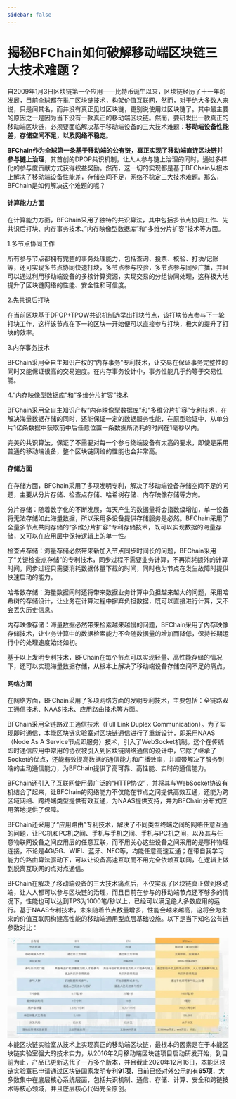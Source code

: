 ```yaml
---
sidebar: false
---
```


# 揭秘BFChain如何破解移动端区块链三大技术难题？

 自2009年1月3日区块链第一个应用——比特币诞生以来，区块链经历了十一年的发展，目前全球都在推广区块链技术，构架价值互联网，然而，对于绝大多数人来说，只是闻其名，而并没有真正见过区块链，更别说使用过区块链了。其中最主要的原因之一是因为当下没有一款真正的移动端区块链。然而，要研发出一款真正的移动端区块链，必须要面临解决基于移动端设备的三大技术难题：**移动端设备性能差，存储空间不足，以及网络不稳定**。

 **BFChain作为全球第一条基于移动端的公有链，真正实现了移动端直连区块链并参与链上治理**，其首创的DPOP共识机制，让人人参与链上治理的同时，通过多样化的参与度贡献方式获得权益奖励。然而，这一切的实现都是基于BFChain从根本上解决了移动端设备性能差，存储空间不足，网络不稳定三大技术难题。那么，BFChain是如何解决这个难题的呢？

#### 计算能力方面

 在计算能力方面，BFChain采用了独特的共识算法，其中包括多节点协同工作、先共识后打块、内存事务技术、”内存映像型数据库”和“多维分片扩容”技术等方面。



 1.多节点协同工作

 所有参与节点都拥有完整的事务处理能力，包括查询、投票、校验、打块/记账等，还可实现多节点协同快速打块，多节点参与校验，多节点参与同步广播，并且可以通过利用移动端设备的多核计算资源，实现交易的分组协同处理，这样极大地提升了区块链网络的性能、安全性和可信度。



 2.先共识后打块

 在当前区块基于DPOP+TPOW共识机制选举出打块节点，该打块节点参与下一轮打块工作，这样该节点在下一轮区块一开始便可以直接参与打块，极大的提升了打块的效率。



 3.内存事务技术

 BFChain采用全自主知识产权的“内存事务”专利技术，让交易在保证事务完整性的同时又能保证很高的交易速度。在内存事务设计中，事务性能几乎约等于交易性能。



 4.“内存映像型数据库”和“多维分片扩容”技术

 BFChain采用全自主知识产权“内存映像型数据库”和“多维分片扩容”专利技术，在解决海量数据存储的同时，还能保证一定的数据服务性能，在原型验证中，从单分片1亿条数据中获取前中后任意位置一条数据所消耗的时间在1毫秒以内。



 完美的共识算法，保证了不需要对每一个参与终端设备有太高的要求，即使是采用普通的移动端设备，整个区块链网络的性能也会非常高。

#### 存储方面

 在存储方面，BFChain采用了多项发明专利，解决了移动端设备存储空间不足的问题，主要从分片存储、检查点存储、哈希树存储、内存映像存储等方向。



 分片存储：随着数字化的不断发展，每天产生的数据量将会指数级增加，单一设备将无法存储如此海量数据，所以采用多设备提供存储服务是必然。BFChain采用了全量多节点共同存储的“多维分片扩容”专利存储技术，既可以实现数据的海量存储，又可以在应用层中保持逻辑上的单一性。



 检查点存储：海量存储必然带来新加入节点同步时间长的问题，BFChain采用了“关键检查点存储”的专利技术，同步过程不需要业务计算，不再消耗额外的计算时间，同步过程只需要消耗数据体量下载的时间，同时也为节点在发生故障时提供快速启动的能力。



 哈希数存储：海量数据同时还将带来数据业务计算中负担越来越大的问题，采用哈希树的存储设计，让业务在计算过程中摒弃负担数据，既可以直接进行计算，又不会丢失历史信息。



 内存映像存储：海量数据必然带来检索越来越慢的问题，BFChain采用了内存映像存储技术，让业务计算中的数据检索能力不会随数据量的增加而降低，保持长期运行中的处理速度始终如初。



 基于以上发明专利技术，BFChain在每个节点可以实现轻量、高性能存储的情况下，还可以实现海量数据存储，从根本上解决了移动端设备存储空间不足的痛点。

#### 网络方面

 在网络方面，BFChain采用了多项网络方面的发明专利技术，主要包括：全链路双工通信技术、NAAS技术、应用路由技术等方面。



 BFChain采用全链路双工通信技术（Full Link Duplex Communication）。为了实现即时通信，本能区块链实验室对区块链通信进行了重新设计，即采用NAAS（Node As A Service节点即服务）技术，引入了WebSocket机制。这个在传统即时通信应用中常用的协议被引入到区块链网络通信的设计中，它除了继承了Socket的优点，还能有效提高数据的通信能力和广播效率，并顺带解决了服务到端的主动通信能力，为BFChain提供了高可靠、高性能、实时的通信能力。



 BFChain还引入了互联网使用最广泛的“HTTP协议”，并将其与WebSocket协议有机结合了起来，让BFChain的网络能力不仅能在节点之间提供高效互通，还能为跨区域网络、跨终端类型提供有效互通，为NAAS提供支持，并为BFChain分布式应用落地提供了保障。



 BFChain还采用了“应用路由”专利技术，解决了不同类型终端之间的网络任意互通的问题，让PC机和PC机之间、手机与手机之间、手机与PC机之间，以及其与任意物联网设备之间应用层的任意互联，而不用关心这些设备之间采用的是哪种物理连接，不论是4G\5G、WIFI、蓝牙、NFC等，均能任意高速互通；在带自我学习能力的路由算法驱动下，可以让设备高速互联而不用完全依赖互联网，在逻辑上做到脱离互联网的点对点通信。 



 BFChain在解决了移动端设备的三大技术痛点后，不仅实现了区块链真正做到移动端，让人人都可以参与区块链的治理，而且目前在参与的移动端节点还不够多的情况下，性能也可以达到TPS为1000笔/秒以上，已经可以满足绝大多数应用的运行。基于NAAS专利技术，未来随着节点数量增多，性能会越来越高，这将会为未来的价值互联网构建高性能的移动端通用型底层基础设施。以下是当下知名公有链参数对比：

![图片](./image//06-01.jpg) 本能区块链实验室从技术上实现真正的移动端区块链，最根本的因素是在于本能区块链实验室强大的技术实力，从2016年2月移动端区块链项目启动研发开始，到目前为止，产品已更新迭代了一万多个版本，并且截止2020年12月16日，本能区块链实验室已申请通过区块链国家发明专利**91项**，目前已经对外公示的有**65项**，大多数集中在底层核心系统层面，包括共识机制、通信、存储、计算、安全和跨链技术等核心领域，并且底层核心代码完全原创。
